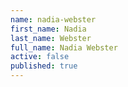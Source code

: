 ```yaml
---
name: nadia-webster
first_name: Nadia
last_name: Webster
full_name: Nadia Webster
active: false
published: true
---
```

